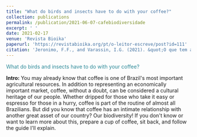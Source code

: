 ```yaml
---
title: "What do birds and insects have to do with your coffee?"
collection: publications
permalink: /publication/2021-06-07-cafebiodiversidade
excerpt: ' '
date: 2021-02-17
venue: 'Revista Bioika'
paperurl: 'https://revistabioika.org/pt/o-leitor-escreve/post?id=111'
citation: 'Jeronimo, F.F., and Varassin, I.G. (2021). &quot;O que tem a ver aves e insetos com seu café?&quot; <i>Revista Bioika</i>. 7.'
---
```


<span style="color:#2E8A99;">What do birds and insects have to do with your coffee?</span>

<b>Intro:</b> You may already know that coffee is one of Brazil's most important agricultural resources. In addition to representing an economically important market, coffee, without a doubt, can be considered a cultural heritage of our people. Whether dripped for those who take it easy or espresso for those in a hurry, coffee is part of the routine of almost all Brazilians. But did you know that coffee has an intimate relationship with another great asset of our country? Our biodiversity! If you don't know or want to learn more about this, prepare a cup of coffee, sit back, and follow the guide I'll explain.